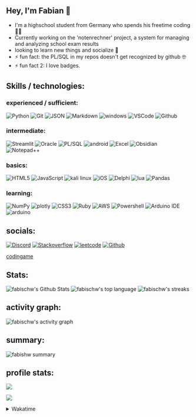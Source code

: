 ## Hey, I'm Fabian 👋

- I'm a highschool student from Germany who spends his freetime coding 👨‍💻
- Currently working on the 'notenrechner' project, a system for managing and analyzing school exam results
- looking to learn new things and socialize 💬
- ⚡ fun fact: the PL/SQL in my repos doesn't get recognized by github 🤓
- ⚡ fun fact 2: I love badges.




## Skills / technologies:

### experienced / sufficient:

![Python](https://img.shields.io/badge/python-%2314354C.svg?style=for-the-badge&logo=python&logoColor=white)
![Git](https://img.shields.io/badge/git-%23F05033.svg?style=for-the-badge&logo=git&logoColor=white)
![JSON](https://img.shields.io/badge/json-5E5C5C?style=for-the-badge&logo=json&logoColor=white)
![Markdown](https://img.shields.io/badge/Markdown-000000?style=for-the-badge&logo=markdown&logoColor=white)
![windows](https://img.shields.io/badge/Windows-0078D6?style=for-the-badge&logo=windows&logoColor=white)
![VSCode](https://img.shields.io/badge/VSCode-0078D4?style=for-the-badge&logo=visual%20studio%20code&logoColor=white)
![Github](https://img.shields.io/badge/GitHub-100000?style=for-the-badge&logo=github&logoColor=white)


### intermediate:

![Streamlit](https://img.shields.io/badge/Streamlit-FF4B4B?style=for-the-badge&logo=Streamlit&logoColor=white)
![Oracle](https://img.shields.io/badge/Oracle-F80000?style=for-the-badge&logo=Oracle&logoColor=white)
![PL/SQL](https://img.shields.io/badge/PLSQL-F80000?style=for-the-badge&logo=oracle&logoColor=black)
![android](https://img.shields.io/badge/Android-3DDC84?style=for-the-badge&logo=android&logoColor=white)
![Excel](https://img.shields.io/badge/Microsoft_Excel-217346?style=for-the-badge&logo=microsoft-excel&logoColor=white)
![Obsidian](https://img.shields.io/badge/Obsidian-483699?style=for-the-badge&logo=Obsidian&logoColor=white)
![Notepad++](https://img.shields.io/badge/Notepad++-90E59A.svg?style=for-the-badge&logo=notepad%2B%2B&logoColor=black)


### basics:

![HTML5](https://img.shields.io/badge/html5-%23E34F26.svg?style=for-the-badge&logo=html5&logoColor=white)
![JavaScript](https://img.shields.io/badge/javascript-%23323330.svg?style=for-the-badge&logo=javascript&logoColor=%23F7DF1E)
![kali linux](https://img.shields.io/badge/Kali_Linux-557C94?style=for-the-badge&logo=kali-linux&logoColor=white)
![iOS](https://img.shields.io/badge/iOS-000000?style=for-the-badge&logo=ios&logoColor=white)
![Delphi](https://img.shields.io/badge/Delphi-B22222?style=for-the-badge&logo=delphi&logoColor=white)
![lua](https://img.shields.io/badge/Lua-2C2D72?style=for-the-badge&logo=lua&logoColor=white)
![Pandas](https://img.shields.io/badge/pandas-%23150458.svg?style=for-the-badge&logo=pandas&logoColor=white)


### learning:

![NumPy](https://img.shields.io/badge/numpy-%23013243.svg?style=for-the-badge&logo=numpy&logoColor=white)
![plotly](https://img.shields.io/badge/Plotly-%233F4F75.svg?style=for-the-badge&logo=plotly&logoColor=white)
![CSS3](https://img.shields.io/badge/css3-%231572B6.svg?style=for-the-badge&logo=css3&logoColor=white)
![Ruby](https://img.shields.io/badge/Ruby-CC342D?style=for-the-badge&logo=ruby&logoColor=white)
![AWS](https://img.shields.io/badge/Amazon_AWS-FF9900?style=for-the-badge&logo=amazonaws&logoColor=white)
![Powershell](https://img.shields.io/badge/powershell-5391FE?style=for-the-badge&logo=powershell&logoColor=white)
![Arduino IDE](https://img.shields.io/badge/Arduino_IDE-00979D?style=for-the-badge&logo=arduino&logoColor=white)
![arduino](https://img.shields.io/badge/Arduino-00979D?style=for-the-badge&logo=Arduino&logoColor=white)





<!---
Add projects later on
--->


## socials:
[![Discord](https://img.shields.io/badge/Discord-7289DA?style=for-the-badge&logo=discord&logoColor=white)](https://discordapp.com/users/fabischw#6038)
[![Stackoverflow](https://img.shields.io/badge/Stack_Overflow-FE7A16?style=for-the-badge&logo=stack-overflow&logoColor=white)](https://meta.stackoverflow.com/users/20103140/fabischw)
[![leetcode](https://img.shields.io/badge/-LeetCode-FFA116?style=for-the-badge&logo=LeetCode&logoColor=black)](https://leetcode.com/fabischw/)
[![Github](https://img.shields.io/badge/GitHub-100000?style=for-the-badge&logo=github&logoColor=white)](https://github.com/fabischw)

[codingame](https://www.codingame.com/profile/9023b459657e64a500b78b2f38591e391437415)

<!---
Add LinkedIn
--->


## Stats:
![fabischw's Github Stats](https://github-readme-stats.vercel.app/api?username=fabischw&show_icons=true&count_private=true&theme=tokyonight)
![fabischw's top language](https://github-readme-stats.vercel.app/api/top-langs/?username=fabischw&show_icons=true&count_private=true&theme=tokyonight)
![fabischw's streaks](https://github-readme-streak-stats.herokuapp.com/?user=fabischw&show_icons=true&count_private=true&theme=dark)

## activity graph:
![fabischw's activity graph](https://activity-graph.herokuapp.com/graph?username=fabischw&theme=tokyonight)

## summary:
![fabishw summary](https://github-profile-summary-cards.vercel.app/api/cards/profile-details?username=fabischw&theme=tokyonight)




## profile stats:

<a href="https://www.github.com/fabischw" target="_blank" rel="noreferrer"><img
src="https://img.shields.io/github/followers/fabischw?logo=github&style=for-the-badge&color=0891b2&labelColor=1c1917" /></a>


[<img src="https://komarev.com/ghpvc/?username=fabischw&label=Profile+Views&color=4287f5&style=flat" />](https://github.com/fabischw)




<details>
<summary>Wakatime</summary>

- joined on 10/24/2022


<!---
possibly add coding time later on
--->

<a href="https://wakatime.com"><img src="https://wakatime.com/share/@fabischw/74b7d732-d78f-4cdb-9cef-f0e8f0d884a0.png" /></a>


</details>